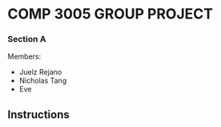 # COMP 3005 GROUP PROJECT
### Section A

Members: 
* Juelz Rejano
* Nicholas Tang
* Eve

## Instructions


